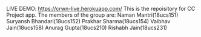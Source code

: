LIVE DEMO:
https://crwn-live.herokuapp.com/
This is the repoisitory for CC Project app. The members of the group are:
Naman Mantri(18ucs151)
Suryansh Bhandari(18ucs152)
Prakhar Sharma(18ucs154)
Vaibhav Jain(18ucs158)
Anurag Gupta(18ucs210)
Rishabh Jain(18ucs231)
